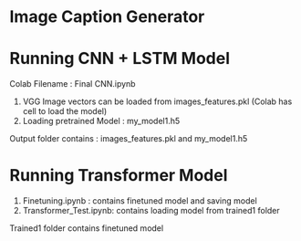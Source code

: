﻿# Image Caption Generator

# Running CNN + LSTM Model
Colab Filename : Final CNN.ipynb 
1. VGG Image vectors can be loaded from images_features.pkl (Colab has cell to load the model)
2. Loading pretrained Model : my_model1.h5

Output folder contains : images_features.pkl and my_model1.h5
											

# Running Transformer Model
1. Finetuning.ipynb : contains finetuned model and saving model
2. Transformer_Test.ipynb:  contains loading model from trained1 folder

Trained1 folder contains finetuned model



